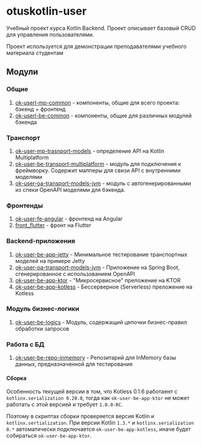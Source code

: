 # otuskotlin-user
Учебный проект курса Kotlin Backend. Проект описывает базовый CRUD для управления пользователями.

Проект используется для демонстрации преподавателями учебного материала студентам

## Модули

### Общие
1. [ok-userl-mp-common](ok-user-mp-common/README.md) - компоненты, общие для всего проекта: бэкенд + фронтенд
1. [ok-userl-be-common](ok-user-be-common/README.md) - компоненты, общие для различных модулей бэкенда

### Транспорт
1. [ok-user-mp-trasnport-models](ok-user-mp-transport-models/README.md) - определение API на Kotlin Multiplatform
1. [ok-user-be-transport-multiplatform](ok-user-be-transport-multiplatform/README.md) - модуль для подключения к фреймворку.
Содержит мапперы для свизи API с внутренними моделями
1. [ok-user-oa-transport-models-jvm](ok-user-oa-transport-models-jvm/README.md) - модуль с автогенерированными из спеки OpenAPI моделями для бэкенда.

### Фронтенды
1. [ok-user-fe-angular](ok-user-fe-angular/README.md) - фронтенд на Angular
1. [front_flutter](front_flutter/README.md) - фронт на Flutter

### Backend-приложения
1. [ok-user-be-app-jetty](ok-user-be-app-jetty/README.md) - Минимальное тестирование транспортных моделей на примере Jetty
1. [ok-user-oa-transport-models-jvm](ok-user-oa-transport-models-jvm/README.md) - Приложение на Spring Boot, сгенерированное с использованием OpenAPI
1. [ok-user-be-app-ktor](ok-user-be-app-ktor/README.md) - "Микросервисное" преложение на KTOR
1. [ok-user-be-app-kotless](ok-user-be-app-kotless/README.md) - Бессерверное (Serverless) преложение на Kotless

### Модуль бизнес-логики
1. [ok-user-be-logics](ok-user-be-logics/README.md) - Модуль, содержащий цепочки бизнес-правил обработки запросов

### Работа с БД
1. [ok-user-be-repo-inmemory](ok-user-be-repo-inmemory/README.md) - Репозитарий для InMemory базы данных, предназначенной для тестирования

#### Сборка

Особенность текущей версии в том, что Kotless 0.1.6 работаент с `kotlinx.serialization 0.20.0`, тогда как 
`ok-user-be-app-ktor` не может работать с этой версией и требует `1.0.0-RC`.

Поэтому в скриптах сборки проверяется версия Kotlin и `kotlinx.sertialization`. При версии Kotlin `1.3.*` и 
`kotlinx.serialization` `0.*` автоматически подключается `ok-user-be-app-kotless`, иначе будет собираться 
`ok-user-be-app-ktor`.
